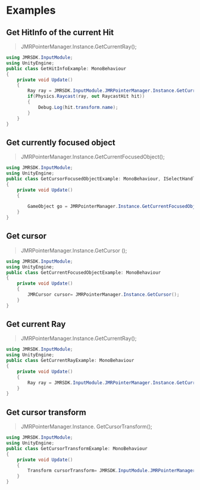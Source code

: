 # Examples

## Get HitInfo of the current Hit

> JMRPointerManager.Instance.GetCurrentRay();

```csharp
using JMRSDK.InputModule;
using UnityEngine;
public class GetHitInfoExample: MonoBehaviour
{
    private void Update()
    {
        Ray ray = JMRSDK.InputModule.JMRPointerManager.Instance.GetCurrentRay();
        if(Physics.Raycast(ray, out RaycastHit hit))
        {
            Debug.Log(hit.transform.name);
        }
    }
}
```

## Get currently focused object

> JMRPointerManager.Instance.GetCurrentFocusedObject();

```csharp
using JMRSDK.InputModule;
using UnityEngine;
public class GetCursorFocusedObjectExample: MonoBehaviour, ISelectHandler
{
    private void Update()
    {
 
        GameObject go = JMRPointerManager.Instance.GetCurrentFocusedObject();
    }
}
```

## Get cursor

> JMRPointerManager.Instance.GetCursor ();

```csharp
using JMRSDK.InputModule;
using UnityEngine;
public class GetCurrentFocusedObjectExample: MonoBehaviour
{
    private void Update()
    {
        JMRCursor cursor= JMRPointerManager.Instance.GetCursor();
    }
}
```

## Get current Ray

> JMRPointerManager.Instance.GetCurrentRay();

```csharp
using JMRSDK.InputModule;
using UnityEngine;
public class GetCurrentRayExample: MonoBehaviour
{
    private void Update()
    {
        Ray ray = JMRSDK.InputModule.JMRPointerManager.Instance.GetCurrentRay();
    }
}
```

## Get cursor transform

> JMRPointerManager.Instance. GetCursorTransform();

```csharp
using JMRSDK.InputModule;
using UnityEngine;
public class GetCursorTransformExample: MonoBehaviour
{
    private void Update()
    {
        Transform cursorTransform= JMRSDK.InputModule.JMRPointerManager.Instance. GetCursorTransform();
    }
}
```
